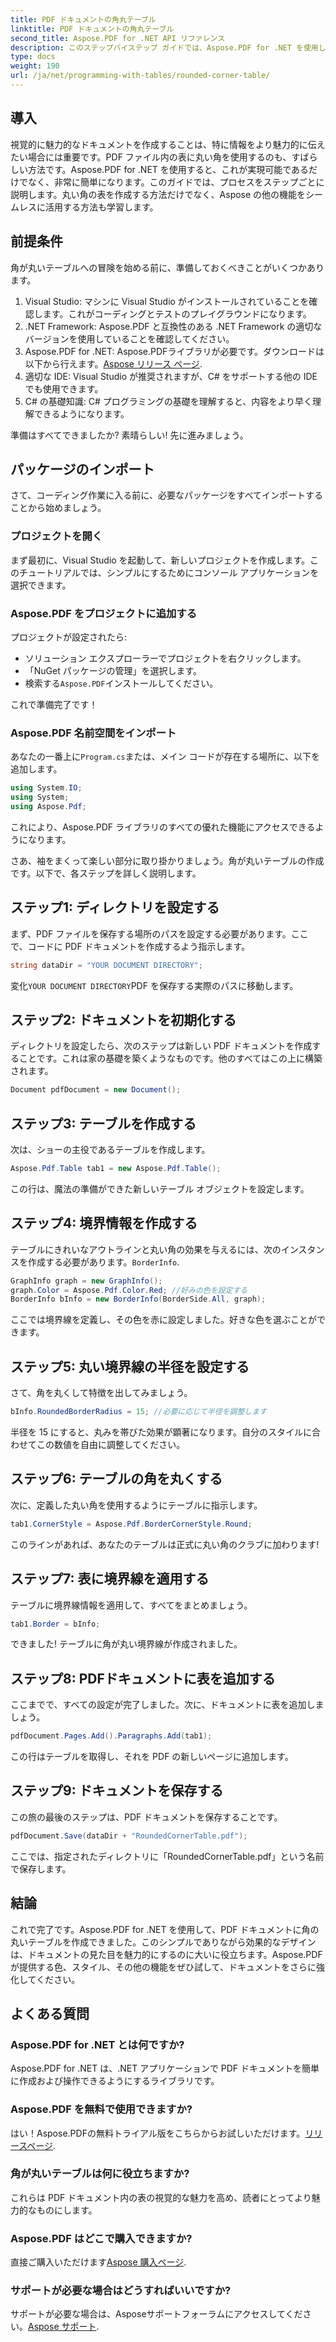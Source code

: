 ```yaml
---
title: PDF ドキュメントの角丸テーブル
linktitle: PDF ドキュメントの角丸テーブル
second_title: Aspose.PDF for .NET API リファレンス
description: このステップバイステップ ガイドでは、Aspose.PDF for .NET を使用して PDF ドキュメントに美しい角丸のテーブルを作成する方法を学習します。
type: docs
weight: 190
url: /ja/net/programming-with-tables/rounded-corner-table/
---
```

## 導入

視覚的に魅力的なドキュメントを作成することは、特に情報をより魅力的に伝えたい場合には重要です。PDF ファイル内の表に丸い角を使用するのも、すばらしい方法です。Aspose.PDF for .NET を使用すると、これが実現可能であるだけでなく、非常に簡単になります。このガイドでは、プロセスをステップごとに説明します。丸い角の表を作成する方法だけでなく、Aspose の他の機能をシームレスに活用する方法も学習します。

## 前提条件

角が丸いテーブルへの冒険を始める前に、準備しておくべきことがいくつかあります。

1. Visual Studio: マシンに Visual Studio がインストールされていることを確認します。これがコーディングとテストのプレイグラウンドになります。
2. .NET Framework: Aspose.PDF と互換性のある .NET Framework の適切なバージョンを使用していることを確認してください。
3. Aspose.PDF for .NET: Aspose.PDFライブラリが必要です。ダウンロードは以下から行えます。[Aspose リリース ページ](https://releases.aspose.com/pdf/net/).
4. 適切な IDE: Visual Studio が推奨されますが、C# をサポートする他の IDE でも使用できます。
5. C# の基礎知識: C# プログラミングの基礎を理解すると、内容をより早く理解できるようになります。

準備はすべてできましたか? 素晴らしい! 先に進みましょう。

## パッケージのインポート

さて、コーディング作業に入る前に、必要なパッケージをすべてインポートすることから始めましょう。 

### プロジェクトを開く

まず最初に、Visual Studio を起動して、新しいプロジェクトを作成します。このチュートリアルでは、シンプルにするためにコンソール アプリケーションを選択できます。

### Aspose.PDF をプロジェクトに追加する

プロジェクトが設定されたら:
- ソリューション エクスプローラーでプロジェクトを右クリックします。
- 「NuGet パッケージの管理」を選択します。
- 検索する`Aspose.PDF`インストールしてください。

これで準備完了です！

### Aspose.PDF 名前空間をインポート

あなたの一番上に`Program.cs`または、メイン コードが存在する場所に、以下を追加します。

```csharp
using System.IO;
using System;
using Aspose.Pdf;
```

これにより、Aspose.PDF ライブラリのすべての優れた機能にアクセスできるようになります。

さあ、袖をまくって楽しい部分に取り掛かりましょう。角が丸いテーブルの作成です。以下で、各ステップを詳しく説明します。

## ステップ1: ディレクトリを設定する

まず、PDF ファイルを保存する場所のパスを設定する必要があります。ここで、コードに PDF ドキュメントを作成するよう指示します。

```csharp
string dataDir = "YOUR DOCUMENT DIRECTORY";
```

変化`YOUR DOCUMENT DIRECTORY`PDF を保存する実際のパスに移動します。 

## ステップ2: ドキュメントを初期化する

ディレクトリを設定したら、次のステップは新しい PDF ドキュメントを作成することです。これは家の基礎を築くようなものです。他のすべてはこの上に構築されます。

```csharp
Document pdfDocument = new Document();
```

## ステップ3: テーブルを作成する

次は、ショーの主役であるテーブルを作成します。

```csharp
Aspose.Pdf.Table tab1 = new Aspose.Pdf.Table();
```

この行は、魔法の準備ができた新しいテーブル オブジェクトを設定します。

## ステップ4: 境界情報を作成する

テーブルにきれいなアウトラインと丸い角の効果を与えるには、次のインスタンスを作成する必要があります。`BorderInfo`.

```csharp
GraphInfo graph = new GraphInfo();
graph.Color = Aspose.Pdf.Color.Red; //好みの色を設定する
BorderInfo bInfo = new BorderInfo(BorderSide.All, graph);
```

ここでは境界線を定義し、その色を赤に設定しました。好きな色を選ぶことができます。

## ステップ5: 丸い境界線の半径を設定する

さて、角を丸くして特徴を出してみましょう。

```csharp
bInfo.RoundedBorderRadius = 15; //必要に応じて半径を調整します
```

半径を 15 にすると、丸みを帯びた効果が顕著になります。自分のスタイルに合わせてこの数値を自由に調整してください。

## ステップ6: テーブルの角を丸くする

次に、定義した丸い角を使用するようにテーブルに指示します。

```csharp
tab1.CornerStyle = Aspose.Pdf.BorderCornerStyle.Round;
```

このラインがあれば、あなたのテーブルは正式に丸い角のクラブに加わります!

## ステップ7: 表に境界線を適用する

テーブルに境界線情報を適用して、すべてをまとめましょう。

```csharp
tab1.Border = bInfo;
```

できました! テーブルに角が丸い境界線が作成されました。

## ステップ8: PDFドキュメントに表を追加する

ここまでで、すべての設定が完了しました。次に、ドキュメントに表を追加しましょう。

```csharp
pdfDocument.Pages.Add().Paragraphs.Add(tab1);
```

この行はテーブルを取得し、それを PDF の新しいページに追加します。 

## ステップ9: ドキュメントを保存する

この旅の最後のステップは、PDF ドキュメントを保存することです。 

```csharp
pdfDocument.Save(dataDir + "RoundedCornerTable.pdf");
```

ここでは、指定されたディレクトリに「RoundedCornerTable.pdf」という名前で保存します。

## 結論

これで完了です。Aspose.PDF for .NET を使用して、PDF ドキュメントに角の丸いテーブルを作成できました。このシンプルでありながら効果的なデザインは、ドキュメントの見た目を魅力的にするのに大いに役立ちます。Aspose.PDF が提供する色、スタイル、その他の機能をぜひ試して、ドキュメントをさらに強化してください。

## よくある質問

### Aspose.PDF for .NET とは何ですか?
Aspose.PDF for .NET は、.NET アプリケーションで PDF ドキュメントを簡単に作成および操作できるようにするライブラリです。

### Aspose.PDF を無料で使用できますか?
はい！Aspose.PDFの無料トライアル版をこちらからお試しいただけます。[リリースページ](https://releases.aspose.com/).

### 角が丸いテーブルは何に役立ちますか?
これらは PDF ドキュメント内の表の視覚的な魅力を高め、読者にとってより魅力的なものにします。

### Aspose.PDF はどこで購入できますか?
直接ご購入いただけます[Aspose 購入ページ](https://purchase.aspose.com/buy).

### サポートが必要な場合はどうすればいいですか?
サポートが必要な場合は、Asposeサポートフォーラムにアクセスしてください。[Aspose サポート](https://forum.aspose.com/c/pdf/10).